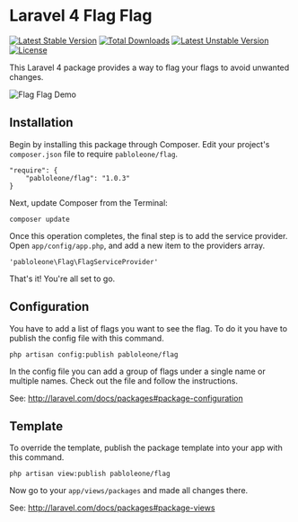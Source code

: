 Laravel 4 Flag Flag
==========================

[![Latest Stable Version](https://poser.pugx.org/pabloleone/flag/v/stable.svg)](https://packagist.org/packages/pabloleone/flag) [![Total Downloads](https://poser.pugx.org/pabloleone/flag/downloads.svg)](https://packagist.org/packages/pabloleone/flag) [![Latest Unstable Version](https://poser.pugx.org/pabloleone/flag/v/unstable.svg)](https://packagist.org/packages/pabloleone/flag) [![License](https://poser.pugx.org/pabloleone/flag/license.svg)](https://packagist.org/packages/pabloleone/flag)

This Laravel 4 package provides a way to flag your flags to avoid unwanted changes.

![Flag Flag Demo](http://pabloleone.com/resources/flag_flag.png)

## Installation

Begin by installing this package through Composer. Edit your project's `composer.json` file to require `pabloleone/flag`.

    "require": {
        "pabloleone/flag": "1.0.3"
    }

Next, update Composer from the Terminal:

    composer update

Once this operation completes, the final step is to add the service provider. Open `app/config/app.php`, and add a new item to the providers array.

    'pabloleone\Flag\FlagServiceProvider'

That's it! You're all set to go.

## Configuration

You have to add a list of flags you want to see the flag. To do it you have to publish the config file with this command.

    php artisan config:publish pabloleone/flag

In the config file you can add a group of flags under a single name or multiple names. Check out the file and follow the instructions.
 
See: http://laravel.com/docs/packages#package-configuration

## Template

To override the template, publish the package template into your app with this command.

    php artisan view:publish pabloleone/flag


Now go to your `app/views/packages` and made all changes there.

See: http://laravel.com/docs/packages#package-views
